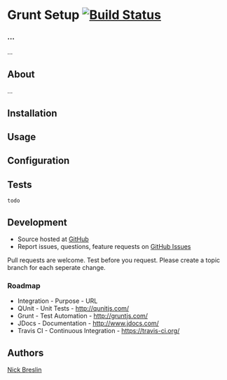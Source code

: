# Grunt Setup [![Build Status](https://travis-ci.org/nickbreslin/grunt-setup.png?branch=master)](https://travis-ci.org/nickbreslin/grunt-setup)
### ...

...

## About

...

## Installation

## Usage

## Configuration

## Tests

    todo

## Development

- Source hosted at [GitHub](https://github.com/nickbreslin/grunt-setup)
- Report issues, questions, feature requests on [GitHub Issues](https://github.com/nickbreslin/grunt-setup/issues)

Pull requests are welcome. Test before you request. Please create a topic branch for each seperate change.

### Roadmap

* Integration - Purpose - URL
* QUnit - Unit Tests - http://qunitjs.com/
* Grunt - Test Automation - http://gruntjs.com/
* JDocs - Documentation - http://www.jdocs.com/
* Travis CI - Continuous Integration - https://travis-ci.org/

## Authors

[Nick Breslin](https://github.com/nickbreslin)

